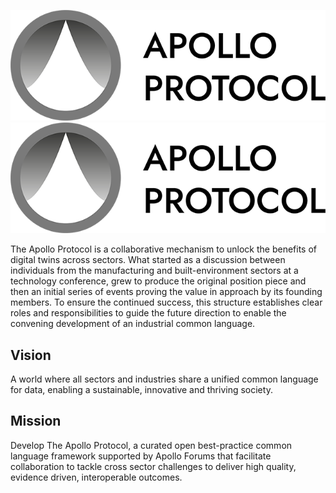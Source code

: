 ![Apollo Protocol Logo](https://raw.githubusercontent.com/Apollo-Protocol/.github/main/profile/apollo-protocol-logo.png#gh-light-mode-only)
![Apollo Protocol Logo](https://raw.githubusercontent.com/Apollo-Protocol/.github/main/profile/apollo-protocol-logo.png#gh-dark-mode-only)

The Apollo Protocol is a collaborative mechanism to unlock the benefits of digital twins across sectors. What started as a discussion between individuals from the manufacturing and built-environment sectors at a technology conference, grew to produce the original position piece and then an initial series of events proving the value in approach by its founding members. To ensure the continued success, this structure establishes clear roles and responsibilities to guide the future direction to enable the convening development of an industrial common language.

## Vision

A world where all sectors and industries share a unified common language for data, enabling a sustainable, innovative and thriving society.

## Mission

Develop The Apollo Protocol, a curated open best-practice common language framework supported by Apollo Forums that facilitate collaboration to tackle cross sector challenges to deliver high quality, evidence driven, interoperable outcomes.
